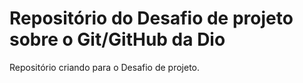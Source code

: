# Repositório do Desafio de projeto sobre o Git/GitHub da Dio 
Repositório criando para o Desafio de projeto.
